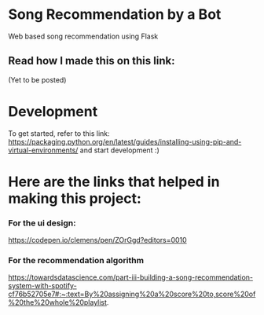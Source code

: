 # Song Recommendation by a Bot

Web based song recommendation using Flask

## Read how I made this on this link:

(Yet to be posted)

# Development

To get started, refer to this link:
https://packaging.python.org/en/latest/guides/installing-using-pip-and-virtual-environments/
and start development :)

# Here are the links that helped in making this project:

### For the ui design:

https://codepen.io/clemens/pen/ZOrGgd?editors=0010

### For the recommendation algorithm

https://towardsdatascience.com/part-iii-building-a-song-recommendation-system-with-spotify-cf76b52705e7#:~:text=By%20assigning%20a%20score%20to,score%20of%20the%20whole%20playlist.

